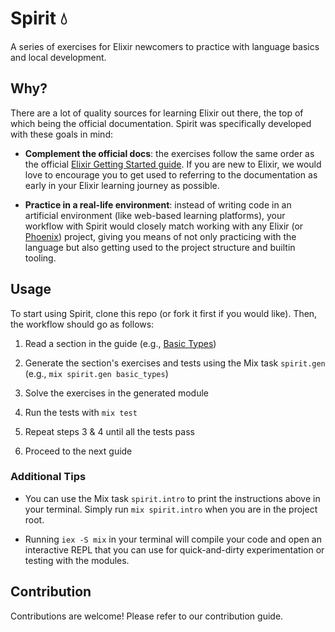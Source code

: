 # Spirit 💧

A series of exercises for Elixir newcomers to practice with language basics and
local development.

## Why?

There are a lot of quality sources for learning Elixir out there, the top of
which being the official documentation. Spirit was specifically developed with
these goals in mind:

- **Complement the official docs**: the exercises follow the same order as the
official [Elixir Getting Started
guide](https://hexdocs.pm/elixir/introduction.html). If you are new to Elixir,
we would love to encourage you to get used to referring to the documentation as
early in your Elixir learning journey as possible.

- **Practice in a real-life environment**: instead of writing code in an
artificial environment (like web-based learning platforms), your workflow with
Spirit would closely match working with any Elixir (or
[Phoenix](https://www.phoenixframework.org/)) project, giving you means of not
only practicing with the language but also getting used to the project
structure and builtin tooling.

## Usage

To start using Spirit, clone this repo (or fork it first if you would like).
Then, the workflow should go as follows:

1. Read a section in the guide (e.g., [Basic
   Types](https://hexdocs.pm/elixir/basic-types.html))

2. Generate the section's exercises and tests using the Mix task `spirit.gen`
   (e.g., `mix spirit.gen basic_types`)

3. Solve the exercises in the generated module

4. Run the tests with `mix test`

5. Repeat steps 3 & 4 until all the tests pass

6. Proceed to the next guide

### Additional Tips

- You can use the Mix task `spirit.intro` to print the instructions above in
your terminal. Simply run `mix spirit.intro` when you are in the project root.

- Running `iex -S mix` in your terminal will compile your code and open an
interactive REPL that you can use for quick-and-dirty experimentation or
testing with the modules.

## Contribution

Contributions are welcome! Please refer to our contribution guide.
